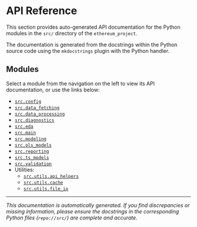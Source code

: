 # API Reference

This section provides auto-generated API documentation for the Python modules in the `src/` directory of the `ethereum_project`.

The documentation is generated from the docstrings within the Python source code using the `mkdocstrings` plugin with the Python handler.

## Modules

Select a module from the navigation on the left to view its API documentation, or use the links below:

*   [`src.config`](config.md)
*   [`src.data_fetching`](data_fetching.md)
*   [`src.data_processing`](data_processing.md)
*   [`src.diagnostics`](diagnostics.md)
*   [`src.eda`](eda.md)
*   [`src.main`](main.md)
*   [`src.modeling`](modeling.md)
*   [`src.ols_models`](ols_models.md)
*   [`src.reporting`](reporting.md)
*   [`src.ts_models`](ts_models.md)
*   [`src.validation`](validation.md)
*   Utilities:
    *   [`src.utils.api_helpers`](utils_api_helpers.md)
    *   [`src.utils.cache`](utils_cache.md)
    *   [`src.utils.file_io`](utils_file_io.md)

---

*This documentation is automatically generated. If you find discrepancies or missing information, please ensure the docstrings in the corresponding Python files (`repo://src/`) are complete and accurate.* 